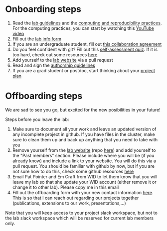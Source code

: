 # Onboarding steps

1. Read the [lab guidelines](https://github.com/solislemuslab/lab-dynamics/blob/master/lab-guidelines.md) and the [computing and reproducibility practices](https://github.com/crsl4/mindful-programming/blob/master/lecture.md). For the computing practices, you can start by watching this [YouTube video](https://youtu.be/7KCqpL0cde8)
2. Fill out the [lab info form](https://forms.gle/E9tuHPuvWc4cHaNa6)
3. If you are an undergraduate student, fill out [this collaboration agreement](https://forms.gle/8B8c1hcMUr5tXZeW7)
4. Do you feel confident with git? Fill out this [self-assessment quiz](https://forms.gle/3VR7PRtEkiGtCJoFA). If it is too hard, check out some resources [here](https://github.com/crsl4/mindful-programming/blob/master/lecture.md)
5. Add yourself to the [lab website](https://solislemuslab.github.io//pages/people.html) via a pull request
6. Read and sign the [authorship guidelines](https://github.com/solislemuslab/lab-dynamics/blob/master/authorship.md)
7. If you are a grad student or postdoc, start thinking about your [project plan](https://github.com/solislemuslab/lab-dynamics/blob/master/project-plan.md)



# Offboarding steps

We are sad to see you go, but excited for the new posibilities in your future!

Steps before you leave the lab:

1. Make sure to document all your work and leave an updated version of any incomplete project in github. If you have files in the cluster, make sure to clean them up and back up anything that you need to take with you
2. Remove yourself from the [lab website](https://solislemuslab.github.io//pages/people.html) (repo [here](https://github.com/solislemuslab/solislemuslab.github.io)) and add yourself to the "Past members" section. Please include where you will be (if you already know) and include a link to your website. You will do this via a pull request. You should be familiar with github by now, but if you are not sure how to do this, check some github resources [here](https://github.com/crsl4/mindful-programming/blob/master/lecture.md)
3. Email Pat Pointer and Em Craft from WID to let them know that you will leave my lab so that she update your WID account (either remove it or change it to other lab). Please copy me in this email
4. Fill out the offboarding form with your new contact information [here](https://forms.gle/Utj4pTHwMe456zyMA). This is so that I can reach out regarding our projects together (publications, extensions to our work, presentations,...)

Note that you will keep access to your project slack workspace, but not to the lab slack workspace which will be reserved for current lab members only.
